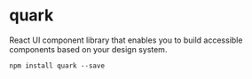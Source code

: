 # quark

React UI component library that enables you to build accessible components based on your design system.

`npm install quark --save`
